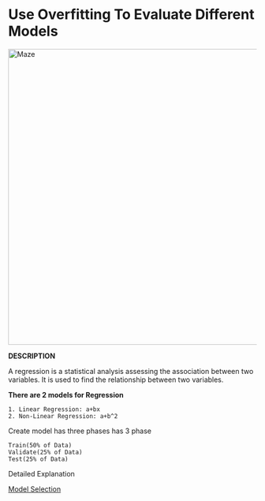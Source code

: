 
# Use Overfitting To Evaluate Different Models 
<img width="600" alt="Maze" src="https://user-images.githubusercontent.com/109574120/214216437-693393f8-cbd4-4732-b5be-34ad83004050.png">


**DESCRIPTION**

A regression is a statistical analysis assessing the association between two variables. It is used to find the relationship between two variables.

**There are 2 models for Regression**

    1. Linear Regression: a+bx
    2. Non-Linear Regression: a+b^2

Create model has three phases has 3 phase

    Train(50% of Data)
    Validate(25% of Data)
    Test(25% of Data)
    
Detailed Explanation

[Model Selection](https://github.com/fatemanagori/Machine-Learning/blob/main/Use%20Overfitting%20To%20Evaluate%20Different%20Models/Model%20Selection.pdf)



